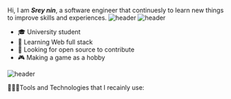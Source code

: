 
Hi, I am **_Srey nin_**, a software engineer that continuesly to learn new things to improve skills and experiences.
![header](https://capsule-render.vercel.app/api?type=rect&color=gradient&height=1)
![header](https://capsule-render.vercel.app/api?type=rect&color=gradient&height=1)
- :mortar_board: University student
- 🌱 Learning Web full stack
- 🤔 Looking for open source to contribute
- :video_game: Making a game as a hobby


![header](https://capsule-render.vercel.app/api?type=rect&color=gradient&height=1)

🚀🚀🚀Tools and Technologies that I recainly use:




<!--
**This Dynamic Image's from -> [Capsule-Render](https://github.com/kyechan99/capsule-render) - Press F5!**
-->

<!--

![footer](https://capsule-render.vercel.app/api?type=wave&color=gradient&height=150&section=footer)
-->
